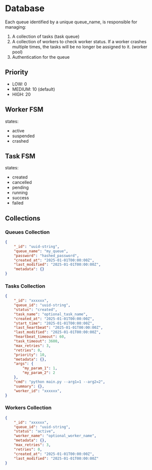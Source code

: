 # Database

Each queue identified by a unique queue_name, is responsible for managing:

1. A collection of tasks (task queue)
2. A collection of workers to check worker status. If a worker crashes multiple times, the tasks will be no longer be assigned to it. (worker pool)
3. Authentication for the queue

## Priority

- LOW: 0
- MEDIUM: 10  (default)
- HIGH: 20

## Worker FSM

states:

- active
- suspended
- crashed

## Task FSM

states:

- created
- cancelled
- pending
- running
- success
- failed

## Collections

### Queues Collection

```json
{
    "_id": "uuid-string",
    "queue_name": "my_queue",
    "password": "hashed_password",
    "created_at": "2025-01-01T00:00:00Z",
    "last_modified": "2025-01-01T00:00:00Z",
    "metadata": {}
}
```


### Tasks Collection

```json
{
    "_id": "xxxxxx",
    "queue_id": "uuid-string",
    "status": "created",
    "task_name": "optional_task_name",
    "created_at": "2025-01-01T00:00:00Z",
    "start_time": "2025-01-01T00:00:00Z",
    "last_heartbeat": "2025-01-01T00:00:00Z",
    "last_modified": "2025-01-01T00:00:00Z",
    "heartbeat_timeout": 60,
    "task_timeout": 3600,
    "max_retries": 3,
    "retries": 0,
    "priority": 10,
    "metadata": {},
    "args": {
        "my_param_1": 1,
        "my_param_2": 2
    },
    "cmd": "python main.py --arg1=1 --arg2=2",
    "summary": {},
    "worker_id": "xxxxxx",
}
```

### Workers Collection

```json
{
    "_id": "xxxxxx",
    "queue_id": "uuid-string",
    "status": "active",
    "worker_name": "optional_worker_name",
    "metadata": {},
    "max_retries": 3,
    "retries": 0,
    "created_at": "2025-01-01T00:00:00Z",
    "last_modified": "2025-01-01T00:00:00Z"
}
```

